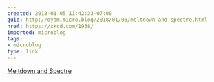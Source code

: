 ```yaml
---
created: 2018-01-05 11:42:33-07:00
guid: http://oyam.micro.blog/2018/01/05/meltdown-and-spectre.html
href: https://xkcd.com/1938/
imported: microblog
tags:
- microblog
type: link
---
```


[Meltdown and Spectre](https://xkcd.com/1938/)